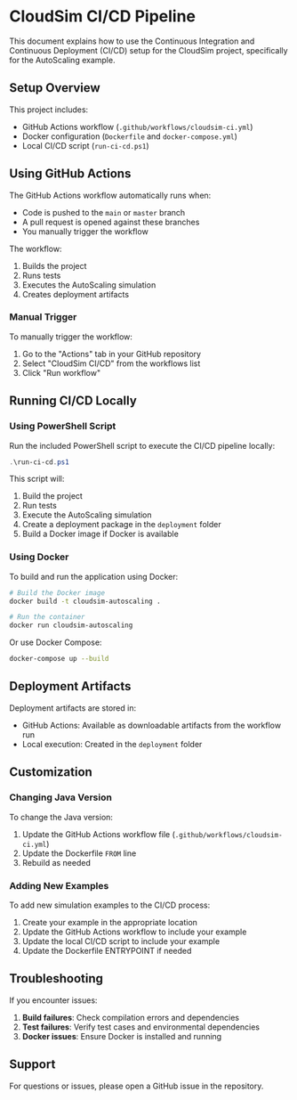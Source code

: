 # CloudSim CI/CD Pipeline

This document explains how to use the Continuous Integration and Continuous Deployment (CI/CD) setup for the CloudSim project, specifically for the AutoScaling example.

## Setup Overview

This project includes:
- GitHub Actions workflow (`.github/workflows/cloudsim-ci.yml`)
- Docker configuration (`Dockerfile` and `docker-compose.yml`)
- Local CI/CD script (`run-ci-cd.ps1`)

## Using GitHub Actions

The GitHub Actions workflow automatically runs when:
- Code is pushed to the `main` or `master` branch
- A pull request is opened against these branches
- You manually trigger the workflow

The workflow:
1. Builds the project
2. Runs tests
3. Executes the AutoScaling simulation
4. Creates deployment artifacts

### Manual Trigger

To manually trigger the workflow:
1. Go to the "Actions" tab in your GitHub repository
2. Select "CloudSim CI/CD" from the workflows list
3. Click "Run workflow"

## Running CI/CD Locally

### Using PowerShell Script

Run the included PowerShell script to execute the CI/CD pipeline locally:

```powershell
.\run-ci-cd.ps1
```

This script will:
1. Build the project
2. Run tests
3. Execute the AutoScaling simulation
4. Create a deployment package in the `deployment` folder
5. Build a Docker image if Docker is available

### Using Docker

To build and run the application using Docker:

```bash
# Build the Docker image
docker build -t cloudsim-autoscaling .

# Run the container
docker run cloudsim-autoscaling
```

Or use Docker Compose:

```bash
docker-compose up --build
```

## Deployment Artifacts

Deployment artifacts are stored in:
- GitHub Actions: Available as downloadable artifacts from the workflow run
- Local execution: Created in the `deployment` folder

## Customization

### Changing Java Version

To change the Java version:
1. Update the GitHub Actions workflow file (`.github/workflows/cloudsim-ci.yml`)
2. Update the Dockerfile `FROM` line
3. Rebuild as needed

### Adding New Examples

To add new simulation examples to the CI/CD process:
1. Create your example in the appropriate location
2. Update the GitHub Actions workflow to include your example
3. Update the local CI/CD script to include your example
4. Update the Dockerfile ENTRYPOINT if needed

## Troubleshooting

If you encounter issues:

1. **Build failures**: Check compilation errors and dependencies
2. **Test failures**: Verify test cases and environmental dependencies
3. **Docker issues**: Ensure Docker is installed and running

## Support

For questions or issues, please open a GitHub issue in the repository. 
